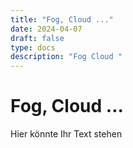 ```yaml
---
title: "Fog, Cloud ..."
date: 2024-04-07
draft: false
type: docs
description: "Fog Cloud "
---
```


# Fog, Cloud ...

Hier könnte Ihr Text stehen